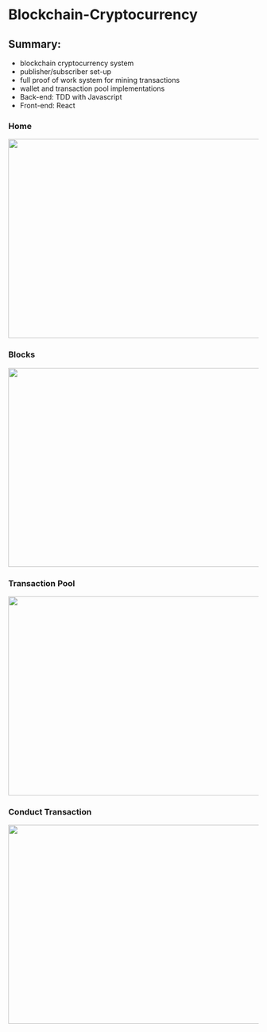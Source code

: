 # Blockchain-Cryptocurrency

## Summary:
- blockchain cryptocurrency system
- publisher/subscriber set-up
- full proof of work system for mining transactions
- wallet and transaction pool implementations
- Back-end: TDD with Javascript
- Front-end: React

### Home
<img src="https://raw.githubusercontent.com/ltchang2019/Blockchain-Cryptocurrency/master/client/src/assets/home.png" width="700" height="400" />
<br>

### Blocks
<img src="https://raw.githubusercontent.com/ltchang2019/Blockchain-Cryptocurrency/master/client/src/assets/blocks.png" width="700" height="400" />
<br>

### Transaction Pool
<img src="https://raw.githubusercontent.com/ltchang2019/Blockchain-Cryptocurrency/master/client/src/assets/transact-pool.png" width="700" height="400" />
<br>

### Conduct Transaction
<img src="https://raw.githubusercontent.com/ltchang2019/Blockchain-Cryptocurrency/master/client/src/assets/conduct-transact.png" width="700" height="400" />
<br>


